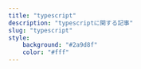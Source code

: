 ```yaml
---
title: "typescript"
description: "typescriptに関する記事"
slug: "typescript"
style:
    background: "#2a9d8f"
    color: "#fff"
---
```

